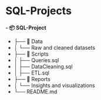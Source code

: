 # SQL-Projects


**- 📦 SQL-Project**
- ├── 📁 Data
- │   └── Raw and cleaned datasets
- ├── 📁 Scripts
- │   ├── Queries.sql
- │   ├── DataCleaning.sql
- │   ├── ETL.sql
- ├── 📁 Reports
- │   └── Insights and visualizations
- └── README.md

